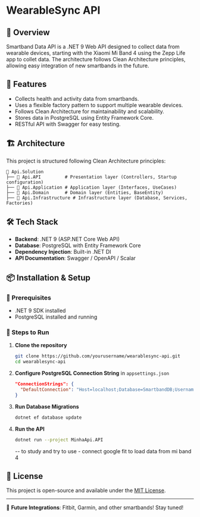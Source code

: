 # WearableSync API

## 📌 Overview
Smartband Data API is a .NET 9 Web API designed to collect data from wearable devices, starting with the Xiaomi Mi Band 4 using the Zepp Life app to collet data.
 The architecture follows Clean Architecture principles, allowing easy integration of new smartbands in the future.

## 🚀 Features
- Collects health and activity data from smartbands.
- Uses a flexible factory pattern to support multiple wearable devices.
- Follows Clean Architecture for maintainability and scalability.
- Stores data in PostgreSQL using Entity Framework Core.
- RESTful API with Swagger for easy testing.

## 🏗️ Architecture
This project is structured following Clean Architecture principles:

```
📂 Api.Solution
├── 📁 Api.API         # Presentation layer (Controllers, Startup configuration)
├── 📁 Api.Application # Application layer (Interfaces, UseCases)
├── 📁 Api.Domain      # Domain layer (Entities, BaseEntity)
├── 📁 Api.Infrastructure # Infrastructure layer (Database, Services, Factories)
```

## 🛠️ Tech Stack
- **Backend**: .NET 9 (ASP.NET Core Web API)
- **Database**: PostgreSQL with Entity Framework Core
- **Dependency Injection**: Built-in .NET DI
- **API Documentation**: Swagger / OpenAPI / Scalar

## 📦 Installation & Setup
### 🔹 Prerequisites
- .NET 9 SDK installed
- PostgreSQL installed and running

### 🔹 Steps to Run
1. **Clone the repository**
   ```sh
   git clone https://github.com/yourusername/wearablesync-api.git
   cd wearablesync-api
   ```
2. **Configure PostgreSQL Connection String** in `appsettings.json`
   ```json
   "ConnectionStrings": {
     "DefaultConnection": "Host=localhost;Database=SmartbandDB;Username=youruser;Password=yourpassword"
   }
   ```
3. **Run Database Migrations**
   ```sh
   dotnet ef database update
   ```
4. **Run the API**
   ```sh
   dotnet run --project MinhaApi.API
   ```


   -- to study and try to use - connect google fit to load data from mi band 4

## 📜 License
This project is open-source and available under the [MIT License](LICENSE).

---
🚀 **Future Integrations**: Fitbit, Garmin, and other smartbands! Stay tuned!

